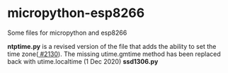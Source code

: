 # micropython-esp8266
Some files for micropython and esp8266

<b>ntptime.py</b> is a revised version of the file that adds the ability to set the time zone(<a href=https://github.com/micropython/micropython/issues/2130> #2130</a>). The missing utime.gmtime method has been replaced back with utime.localtime (1 Dec 2020)
<b>ssd1306.py</b> 
